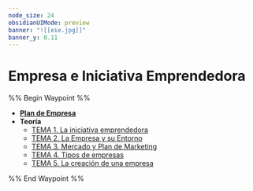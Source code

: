 ```yaml
---
node_size: 24
obsidianUIMode: preview
banner: "![[eie.jpg]]"
banner_y: 0.11
---
```


# Empresa e Iniciativa Emprendedora

%% Begin Waypoint %%
- **[Plan de Empresa](./Plan%20de%20Empresa/Plan%20de%20Empresa.md)**
- **Teoría**
	- [TEMA 1. La iniciativa emprendedora](./Teor%C3%ADa/TEMA%201.%20La%20iniciativa%20emprendedora.md)
	- [TEMA 2. La Empresa y su Entorno](./Teor%C3%ADa/TEMA%202.%20La%20Empresa%20y%20su%20Entorno.md)
	- [TEMA 3. Mercado y Plan de Marketing](./Teor%C3%ADa/TEMA%203.%20Mercado%20y%20Plan%20de%20Marketing.md)
	- [TEMA 4. Tipos de empresas](./Teor%C3%ADa/TEMA%204.%20Tipos%20de%20empresas.md)
	- [TEMA 5. La creación de una empresa](./Teor%C3%ADa/TEMA%205.%20La%20creaci%C3%B3n%20de%20una%20empresa.md)

%% End Waypoint %%